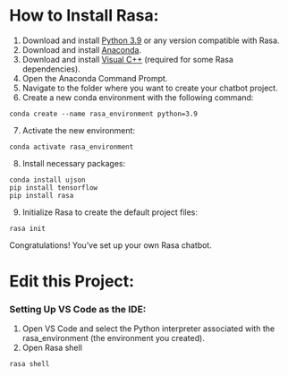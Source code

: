 # **How to Install Rasa:**

1. Download and install [Python 3.9](https://www.python.org/downloads/release/python-390/) or any version compatible with Rasa.
2. Download and install [Anaconda](https://www.anaconda.com/download).
3. Download and install [Visual C++](https://learn.microsoft.com/en-us/cpp/windows/latest-supported-vc-redist?view=msvc-170) (required for some Rasa dependencies).
4. Open the Anaconda Command Prompt.
5. Navigate to the folder where you want to create your chatbot project.
6. Create a new conda environment with the following command:
```
conda create --name rasa_environment python=3.9
```
7. Activate the new environment:
```
conda activate rasa_environment
```
8. Install necessary packages:
```
conda install ujson
pip install tensorflow
pip install rasa
```
9. Initialize Rasa to create the default project files:
```
rasa init
```
Congratulations! You’ve set up your own Rasa chatbot.

# **Edit this Project:**
### Setting Up VS Code as the IDE:
1. Open VS Code and select the Python interpreter associated with the rasa_environment (the environment you created).
2. Open Rasa shell
```
rasa shell
```
